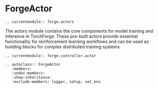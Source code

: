 # ForgeActor

```{eval-rst}
.. currentmodule:: forge.actors
```

The actors module contains the core components for model training
and inference in TorchForge. These pre-built actors provide essential
functionality for reinforcement learning workflows and can be used
as building blocks for complex distributed training systems.

```{eval-rst}
.. currentmodule:: forge.controller.actor

.. autoclass:: ForgeActor
   :members:
   :undoc-members:
   :show-inheritance:
   :exclude-members: logger, setup, set_env
```

